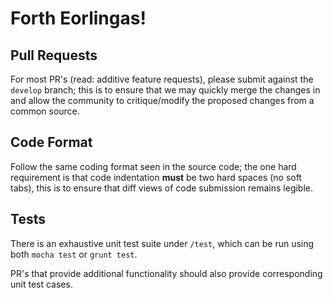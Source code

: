 
# Forth Eorlingas!

## Pull Requests

For most PR's (read: additive feature requests), please submit against the `develop` branch;
this is to ensure that we may quickly merge the changes in and allow the community to critique/modify
the proposed changes from a common source.

## Code Format

Follow the same coding format seen in the source code; the one hard requirement is that code indentation
**must** be two hard spaces (no soft tabs), this is to ensure that diff views of code submission remains legible.

## Tests

There is an exhaustive unit test suite under `/test`, which can be run using both `mocha test` or `grunt test`.

PR's that provide additional functionality should also provide corresponding unit test cases.
